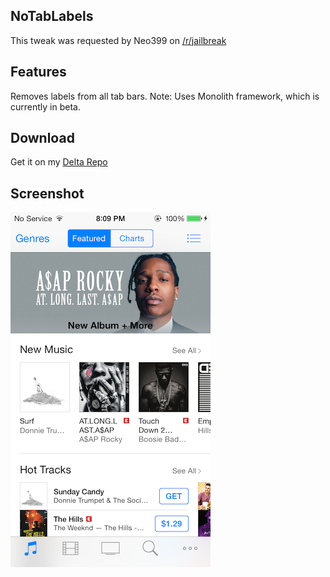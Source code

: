 ## NoTabLabels
This tweak was requested by Neo399 on [/r/jailbreak](http://www.reddit.com/r/jailbreak/comments/383zii/request_in_all_apps_with_a_tab_bar_hide_the_text/)

## Features
Removes labels from all tab bars.
Note: Uses Monolith framework, which is currently in beta.

## Download
Get it on my [Delta Repo](http://getdelta.co/)

## Screenshot

![Screenshot](https://raw.githubusercontent.com/johncoates/NoTabLabels/master/screenshot.png)